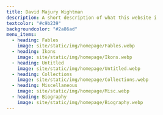 ```yaml
---
title: David Majury Wightman
description: A short description of what this website i
textcolor: "#c9b239"
backgroundcolor: "#2a86ad"
menu_items:
  - heading: Fables
    image: site/static/img/homepage/Fables.webp
  - heading: Ikons
    image: site/static/img/homepage/Ikons.webp
  - heading: Untitled
    image: site/static/img/homepage/Untitled.webp
  - heading: Collections
    image: site/static/img/homepage/Collections.webp
  - heading: Miscellaneous
    image: site/static/img/homepage/Misc.webp
  - heading: Biography
    image: site/static/img/homepage/Biography.webp
---
```

